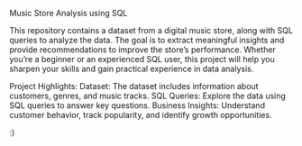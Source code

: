 Music Store Analysis using SQL

This repository contains a dataset from a digital music store, along with SQL queries to analyze the data. The goal is to extract meaningful insights and provide recommendations to improve the store’s performance. Whether you’re a beginner or an experienced SQL user, this project will help you sharpen your skills and gain practical experience in data analysis.

Project Highlights:
Dataset: The dataset includes information about customers, genres, and music tracks.
SQL Queries: Explore the data using SQL queries to answer key questions.
Business Insights: Understand customer behavior, track popularity, and identify growth opportunities.

:) 
